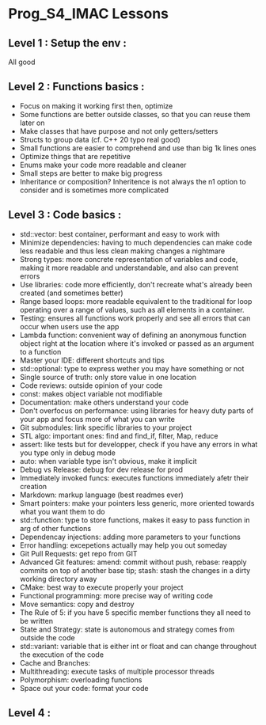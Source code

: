 # Prog_S4_IMAC Lessons

## Level 1 : Setup the env : 
All good

## Level 2 : Functions basics : 
- Focus on making it working first then, optimize
- Some functions are better outside classes, so that you can reuse them later on
- Make classes that have purpose and not only getters/setters
- Structs to group data (cf. C++ 20 typo real good)
- Small functions are easier to comprehend and use than big 1k lines ones
- Optimize things that are repetitive
- Enums make your code more readable and cleaner
- Small steps are better to make big progress
- Inheritance or composition? Inheritence is not always the n1 option to consider and is sometimes more complicated

## Level 3 : Code basics : 
- std::vector: best container, performant and easy to work with
- Minimize dependencies: having to much dependencies can make code less readable and thus less clean making changes a nightmare
- Strong types: more concrete representation of variables and code, making it more readable and understandable, and also can prevent errors 
- Use libraries: code more efficiently, don't recreate what's already been created (and sometimes better)
- Range based loops: more readable equivalent to the traditional for loop operating over a range of values, such as all elements in a container.
- Testing: ensures all functions work properly and see all errors that can occur when users use the app
- Lambda function: convenient way of defining an anonymous function object right at the location where it's invoked or passed as an argument to a function
- Master your IDE: different shortcuts and tips
- std::optional: type to express wether you may have something or not
- Single source of truth: only store value in one location
- Code reviews: outside opinion of your code
- const: makes object variable not modifiable
- Documentation: make others understand your code
- Don't overfocus on performance: using libraries for heavy duty parts of your app and focus more of what you can write
- Git submodules: link specific libraries to your project
- STL algo: important ones: find and find_if, filter, Map, reduce
- assert: like tests but for developper, check if you have any errors in what you type only in debug mode
- auto: when variable type isn't obvious, make it implicit
- Debug vs Release: debug for dev release for prod
- Immediately invoked funcs: executes functions immediately afetr their creation
- Markdown: markup language (best readmes ever)
- Smart pointers: make your pointers less generic, more oriented towards what you want them to do
- std::function: type to store functions, makes it easy to pass function in arg of other functions
- Dependencay injections: adding more parameters to your functions
- Error handling: excepetions actually may help you out someday
- Git Pull Requests: get repo from GIT
- Advanced Git features: amend: commit without push, rebase: reapply commits on top of another base tip; stash: stash the changes in a dirty working directory away
- CMake: best way to execute properly your project
- Functional programming: more precise way of writing code
- Move semantics: copy and destroy
- The Rule of 5: if you have 5 specific member functions they all need to be written 
- State and Strategy: state is autonomous and strategy comes from outside the code
- std::variant: variable that is either int or float and can change throughout the execution of the code
- Cache and Branches:
- Multithreading: execute tasks of multiple processor threads
- Polymorphism: overloading functions
- Space out your code: format your code

## Level 4 : 
